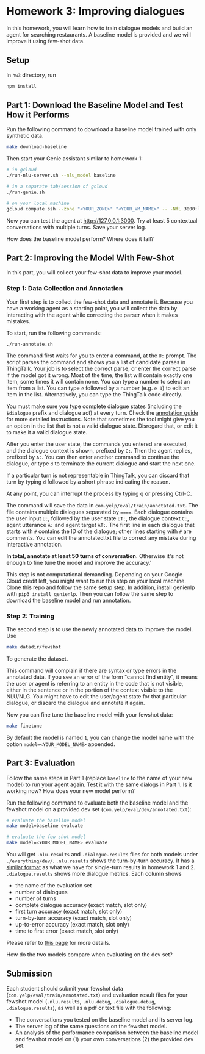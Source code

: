 # Homework 3: Improving dialogues

In this homework, you will learn how to train dialogue models and build an agent for searching restaurants. A baseline model is provided and we will improve it using few-shot data.

## Setup
In `hw3` directory, run 
```bash
npm install
```

## Part 1: Download the Baseline Model and Test How it Performs
Run the following command to download a baseline model trained with only synthetic data. 
```bash
make download-baseline
```

Then start your Genie assistant similar to homework 1:
```bash
# in gcloud
./run-nlu-server.sh --nlu_model baseline

# in a separate tab/session of gcloud
./run-genie.sh

# on your local machine 
gcloud compute ssh --zone "<YOUR_ZONE>" "<YOUR_VM_NAME>" -- -NfL 3000:localhost:3000
```

Now you can test the agent at http://127.0.0.1:3000. 
Try at least 5 contextual conversations with multiple turns. Save your server log. 

How does the baseline model perform? Where does it fail? 


## Part 2: Improving the Model With Few-Shot

In this part, you will collect your few-shot data to improve your model. 

### Step 1: Data Collection and Annotation

Your first step is to collect the few-shot data and annotate it. Because you have a working agent as a starting
point, you will collect the data by interacting with the agent while correcting the parser when it makes mistakes.

To start, run the following commands:
```
./run-annotate.sh
```

The command first waits for you to enter a command, at the `U:` prompt. The script parses the command and shows you a list of candidate
parses in ThingTalk. Your job is to select the correct parse, or enter the correct parse if the model got it wrong.
Most of the time, the list will contain exactly one item, some times it will contain none. You can type a number to
select an item from a list.  You can type `e` followed by a number (e.g. `e 1`) to edit an item in the list.
Alternatively, you can type the ThingTalk code directly.

You must make sure you type complete dialogue states (including the `$dialogue` prefix and dialogue act) at every turn.
Check the [annotation guide](./annotation-guide.md) for more detailed instructions. 
Note that sometimes the tool might give you an option in the list that is not a valid dialogue state.
Disregard that, or edit it to make it a valid dialogue state.

After you enter the user state, the commands you entered are executed, and the dialogue context is shown, prefixed
by `C:`. Then the agent replies, prefixed by `A:`. You can then enter another command to continue the dialogue, or
type `d` to terminate the current dialogue and start the next one.

If a particular turn is not representable in ThingTalk, you can discard that turn by typing `d` followed by a short phrase indicating the reason.

At any point, you can interrupt the process by typing q or pressing Ctrl-C.

The command will save the data in `com.yelp/eval/train/annotated.txt`. The file contains multiple dialogues separated
by `====`. Each dialogue contains the user input `U:`, followed by the user state `UT:`, the dialogue context `C:`,
agent utterance `A:` and agent target `AT:`. The first line in each dialogue that starts with `#` contains the ID
of the dialogue; other lines starting with `#` are comments. You can edit the annotated.txt file to correct
any mistake during interactive annotation.

**In total, annotate at least 50 turns of conversation.** Otherwise it's not enough to fine tune the model and improve the accuracy.'

This step is not computational demanding. Depending on your Google Cloud credit left, you might want to run this step on your local machine. 
Clone this repo and follow the same setup step. In addition, install genienlp with `pip3 install genienlp`. Then you can follow the same step to download the baseline model and run annotation. 

### Step 2: Training

The second step is to use the newly annotated data to improve the model.
Use
```bash
make datadir/fewshot
```
To generate the dataset.

This command will complain if there are syntax or type errors in the annotated data. If you see an error
of the form "cannot find entity", it means the user or agent is referring to an entity in the code that is
not visible, either in the sentence or in the portion of the context visible to the NLU/NLG. You might have
to edit the user/agent state for that particular dialogue, or discard the dialogue and annotate it again.

Now you can fine tune the baseline model with your fewshot data:
```bash
make finetune
```
By default the model is named `1`, you can change the model name with the option `model=<YOUR_MODEL_NAME>` appended.

## Part 3: Evaluation
Follow the same steps in Part 1 (replace `baseline` to the name of your new model) to run your agent again. 
Test it with the same dialogs in Part 1. Is it working now? How does your new model perform? 

Run the following command to evaluate both the baseline model and the fewshot model on a provided dev set (`com.yelp/eval/dev/annotated.txt`):
```bash
# evaluate the baseline model
make model=baseline evaluate

# evaluate the few shot model
make model=<YOUR_MODEL_NAME> evaluate
```

You will get `.nlu.results` and `.dialogue.results` files for both models under `./everything/dev/`.
`.nlu.results` shows the turn-by-turn accuracy. It has a [similar format](../hw1/instructions/eval-metrics.md) as what we have for single-turn results in homework 1 and 2. 
`.dialogue.results` shows more dialogue metrics. Each column shows 
- the name of the evaluation set
- number of dialogues 
- number of turns
- complete dialogue accuracy (exact match, slot only)
- first turn accuracy (exact match, slot only)
- turn-by-turn accuracy (exact match, slot only)
- up-to-error accuracy (exact match, slot only)
- time to first error (exact match, slot only)

Please refer to [this page](https://wiki.almond.stanford.edu/genie/evaluation#dialogue-evaluation) for more details.

How do the two models compare when evaluating on the dev set? 

## Submission
Each student should submit your fewshot data (`com.yelp/eval/train/annotated.txt`) and evaluation result files for your fewshot model (`.nlu.results`, `.nlu.debug`, `.dialogue.debug`, `.dialogue.results`), 
as well as a pdf or text file with the following: 
- The conversations you tested on the baseline model and its server log.
- The server log of the same questions on the fewshot model.  
- An analysis of the performance comparison between the baseline model and fewshot model on (1) your own conversations (2) the provided dev set.
